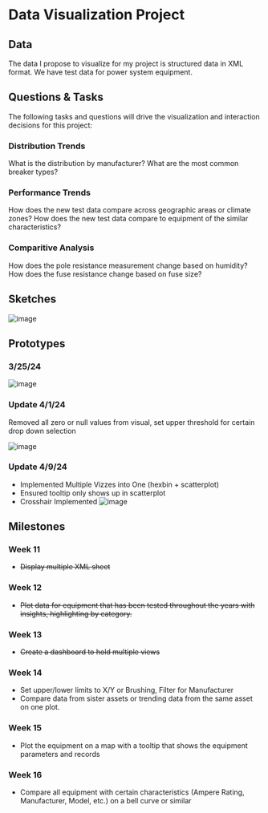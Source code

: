 # Data Visualization Project

## Data

The data I propose to visualize for my project is structured data in XML format. We have test data for power system equipment.


## Questions & Tasks

The following tasks and questions will drive the visualization and interaction decisions for this project:

  ### Distribution Trends
  What is the distribution by manufacturer?
  What are the most common breaker types?
  
  ### Performance Trends
  
  How does the new test data compare across geographic areas or climate zones?
  How does the new test data compare to equipment of the similar characteristics?

  ### Comparitive Analysis
  How does the pole resistance measurement change based on humidity?
  How does the fuse resistance change based on fuse size?

## Sketches
![image](https://github.com/Sanspareil-III/dataviz-project-template-proposal/assets/124217150/8c947169-bac6-48fb-85a9-4c7a535ab3e7)

## Prototypes
  ### 3/25/24
  ![image](https://github.com/Sanspareil-III/dataviz-project-template-proposal/assets/124217150/f2183f3d-0863-404b-b943-25d35012aedb)
  
  ### Update 4/1/24
  Removed all zero or null values from visual, set upper threshold for certain drop down selection
  
  ![image](https://github.com/Sanspareil-III/dataviz-project-template-proposal/assets/124217150/c4523f9e-f61c-46b6-8d49-134f61659314)
  
  ### Update 4/9/24
  * Implemented Multiple Vizzes into One (hexbin + scatterplot)
  * Ensured tooltip only shows up in scatterplot
  * Crosshair Implemented
  ![image](https://github.com/Sanspareil-III/dataviz-project-template-proposal/assets/124217150/6541c5ec-35b0-4235-afed-a17ed6fd060b)

## Milestones

### Week 11 ###
* ~~Display multiple XML sheet~~
### Week 12 ###
* ~~Plot data for equipment that has been tested throughout the years with insights, highlighting by category.~~
### Week 13 ###
* ~~Create a dashboard to hold multiple views~~
### Week 14 ###
* Set upper/lower limits to X/Y or Brushing, Filter for Manufacturer
* Compare data from sister assets or trending data from the same asset on one plot.
### Week 15 ###
* Plot the equipment on a map with a tooltip that shows the equipment parameters and records
### Week 16 ###
* Compare all equipment with certain characteristics (Ampere Rating, Manufacturer, Model, etc.) on a bell curve or similar


